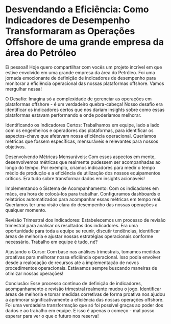 # Desvendando a Eficiência: Como Indicadores de Desempenho Transformaram as Operações Offshore de uma grande empresa da área do Petróleo

Ei pessoal! Hoje quero compartilhar com vocês um projeto incrível em que estive envolvido em uma grande empresa da área do Petróleo. Foi uma jornada emocionante de definição de indicadores de desempenho para monitorar a eficiência operacional das nossas plataformas offshore. Vamos mergulhar nessa!

O Desafio:
Imagina só a complexidade de gerenciar as operações em plataformas offshore - é um verdadeiro quebra-cabeça! Nosso desafio era identificar os indicadores certos que nos dariam insights sobre como essas plataformas estavam performando e onde poderíamos melhorar.

Identificando os Indicadores Certos:
Trabalhamos em equipe, lado a lado com os engenheiros e operadores das plataformas, para identificar os aspectos-chave que afetavam nossa eficiência operacional. Queríamos métricas que fossem específicas, mensuráveis e relevantes para nossos objetivos.

Desenvolvendo Métricas Mensuráveis:
Com esses aspectos em mente, desenvolvemos métricas que realmente pudessem ser acompanhadas ao longo do tempo. Por exemplo, criamos indicadores para medir o tempo médio de produção e a eficiência de utilização dos nossos equipamentos críticos. Era tudo sobre transformar dados em insights acionáveis!

Implementando o Sistema de Acompanhamento:
Com os indicadores em mãos, era hora de colocá-los para trabalhar. Configuramos dashboards e relatórios automatizados para acompanhar essas métricas em tempo real. Queríamos ter uma visão clara do desempenho das nossas operações a qualquer momento.

Revisão Trimestral dos Indicadores:
Estabelecemos um processo de revisão trimestral para analisar os resultados dos indicadores. Era uma oportunidade para toda a equipe se reunir, discutir tendências, identificar áreas de melhoria e ajustar nossas estratégias operacionais conforme necessário. Trabalho em equipe é tudo, né?

Ajustando o Curso:
Com base nas análises trimestrais, tomamos medidas proativas para melhorar nossa eficiência operacional. Isso podia envolver desde a realocação de recursos até a implementação de novos procedimentos operacionais. Estávamos sempre buscando maneiras de otimizar nossas operações!

Conclusão:
Esse processo contínuo de definição de indicadores, acompanhamento e revisão trimestral realmente mudou o jogo. Identificar áreas de melhoria e tomar medidas corretivas de forma proativa nos ajudou a aprimorar significativamente a eficiência das nossas operações offshore. Foi uma verdadeira transformação que só foi possível graças ao poder dos dados e ao trabalho em equipe. E isso é apenas o começo - mal posso esperar para ver o que o futuro nos reserva!
